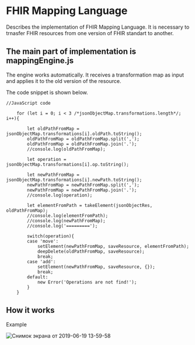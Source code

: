 # FHIR Mapping Language
Describes the implementation of FHIR Mapping Language. It is necessary to trnasfer FHIR resources from one version of FHIR standart to another.

## The main part of implementation is mappingEngine.js
The engine works automatically. It receives a transformation map as input and applies it to the old version of the resource.

The code snippet is shown below.

```
//JavaScript code

    for (let i = 0; i < 3 /*jsonObjectMap.transformations.length*/; i++){

        let oldPathFromMap = jsonObjectMap.transformations[i].oldPath.toString();
        oldPathFromMap = oldPathFromMap.split(',');
        oldPathFromMap = oldPathFromMap.join('.');
        //console.log(oldPathFromMap);

        let operation = jsonObjectMap.transformations[i].op.toString();

        let newPathFromMap = jsonObjectMap.transformations[i].newPath.toString();
        newPathFromMap = newPathFromMap.split(',');
        newPathFromMap = newPathFromMap.join('.');
        //console.log(operation);

        let elementFromPath = takeElement(jsonObjectRes, oldPathFromMap);
        //console.log(elementFromPath);
        //console.log(newPathFromMap);
        //console.log('=========');

        switch(operation){
        case 'move':
            setElement(newPathFromMap, saveResource, elementFromPath);
            deepDelete(oldPathFromMap, saveResource);
            break;
        case 'add':
            setElement(newPathFromMap, saveResource, {});
            break;
        default:
            new Error('Operations are not find!');
        }
    }

```
## How it works
Example

![Снимок экрана от 2019-06-19 13-59-58](https://user-images.githubusercontent.com/25884047/59760278-9a214000-929a-11e9-927a-032675b1a981.png)
